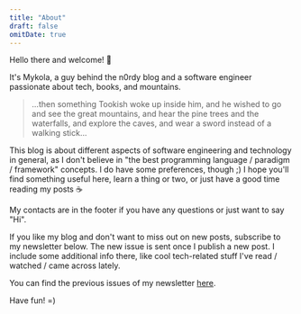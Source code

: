 ```yaml
---
title: "About"
draft: false
omitDate: true
---
```


Hello there and welcome! 👋

It's Mykola, a guy behind the n0rdy blog and a software engineer passionate about tech, books, and mountains.

> ...then something Tookish woke up inside him, and he wished to go and see the great mountains, and hear the pine trees and the waterfalls, and explore the caves, and wear a sword instead of a walking stick...

This blog is about different aspects of software engineering and technology in general, as I don't believe in "the best programming language / paradigm / framework" concepts. I do have some preferences, though ;)
I hope you'll find something useful here, learn a thing or two, or just have a good time reading my posts ☕️

My contacts are in the footer if you have any questions or just want to say "Hi".

If you like my blog and don't want to miss out on new posts, subscribe to my newsletter below.
The new issue is sent once I publish a new post. 
I include some additional info there, like cool tech-related stuff I've read / watched / came across lately.

You can find the previous issues of my newsletter [here](https://mail.n0rdy.foo/archive).

Have fun! =)
